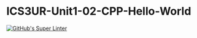 # ICS3UR-Unit1-02-CPP-Hello-World

[![GitHub's Super Linter](https://github.com/sydneykuhn/ICS3U-Unit1-02-CPP-Hello-World/workflows/GitHub's%20Super%20Linter/badge.svg)](https://github.com/sydneykuhn/ICS3U-Unit1-02-CPP-Hello-World/actions)
